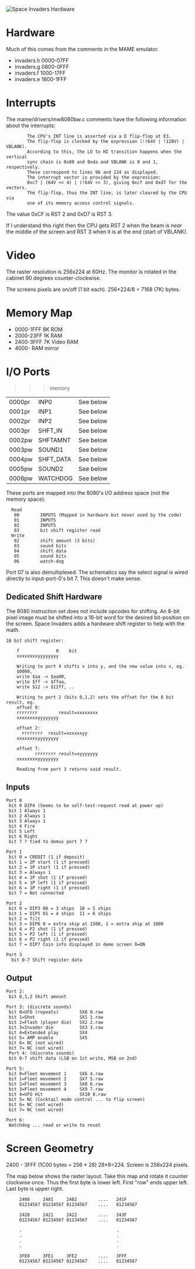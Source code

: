 ![Space Invaders Hardware](SpaceInvaders.jpg)

# Hardware

Much of this comes from the comments in the MAME emulator.
 * invaders.h 0000-07FF
 * invaders.g 0800-0FFF
 * invaders.f 1000-17FF
 * invaders.e 1800-1FFF

# Interrupts 

The mame/drivers/mw8080bw.c comments have the following information about the interrupts:
```
        The CPU's INT line is asserted via a D flip-flop at E3.
        The flip-flop is clocked by the expression (!(64V | !128V) | VBLANK).
        According to this, the LO to HI transition happens when the vertical
        sync chain is 0x80 and 0xda and VBLANK is 0 and 1, respectively.
        These correspond to lines 96 and 224 as displayed.
        The interrupt vector is provided by the expression:
        0xc7 | (64V << 4) | (!64V << 3), giving 0xcf and 0xd7 for the vectors.
        The flip-flop, thus the INT line, is later cleared by the CPU via
        one of its memory access control signals.
```

The value 0xCF is RST 2 and 0xD7 is RST 3.

If I understand this right then the CPU gets RST 2 when the beam is *near* the middle of the screen and RST 3 
when it is at the end (start of VBLANK).

# Video

The raster resolution is 256x224 at 60Hz. The monitor is rotated in the cabinet 90 degrees counter-clockwise.

The screens pixels are on/off (1 bit each). 256*224/8 = 7168 (7K) bytes.

# Memory Map 

 * 0000-1FFF   8K ROM
 * 2000-23FF   1K RAM
 * 2400-3FFF   7K Video RAM
 * 4000-       RAM mirror

# I/O Ports 

>>> memory

| | | |
| --- | --- | --- |
| 0000pr | INP0      | See below |
| 0001pr | INP1      | See below |
| 0002pr | INP2      | See below |
| 0003pr | SHFT_IN   | See below |
| 0002pw | SHFTAMNT  | See below |
| 0003pw | SOUND1    | See below |
| 0004pw | SHFT_DATA | See below |
| 0005pw | SOUND2    | See below |
| 0006pw | WATCHDOG  | See below |

These ports are mapped into the 8080's I/O address space (not the memory space):
```
  Read
   00        INPUTS (Mapped in hardware but never used by the code)
   01        INPUTS
   02        INPUTS
   03        bit shift register read
  Write
   02        shift amount (3 bits)
   03        sound bits
   04        shift data
   05        sound bits
   06        watch-dog  
```

Port 07 is also demultiplexed. The schematics say the select signal is wired directly to input-port-0's bit 7. This 
doesn't make sense. 

## Dedicated Shift Hardware 

The 8080 instruction set does not include opcodes for shifting. An 8-bit pixel image must be shifted into a 16-bit word 
for the desired bit-position on the screen. Space Invaders adds a hardware shift register to help with the math.

```
16 bit shift register:

	f              0	bit
	xxxxxxxxyyyyyyyy
	
	Writing to port 4 shifts x into y, and the new value into x, eg.
	$0000,
	write $aa -> $aa00,
	write $ff -> $ffaa,
	write $12 -> $12ff, ..
	
	Writing to port 2 (bits 0,1,2) sets the offset for the 8 bit result, eg.
	offset 0:
	rrrrrrrr		result=xxxxxxxx
	xxxxxxxxyyyyyyyy
	
	offset 2:
	  rrrrrrrr	result=xxxxxxyy
	xxxxxxxxyyyyyyyy
	
	offset 7:
	       rrrrrrrr	result=xyyyyyyy
	xxxxxxxxyyyyyyyy
	
	Reading from port 3 returns said result.
```

## Inputs

```
Port 0
 bit 0 DIP4 (Seems to be self-test-request read at power up)
 bit 1 Always 1
 bit 2 Always 1
 bit 3 Always 1
 bit 4 Fire
 bit 5 Left
 bit 6 Right
 bit 7 ? tied to demux port 7 ?

Port 1
 bit 0 = CREDIT (1 if deposit)
 bit 1 = 2P start (1 if pressed)
 bit 2 = 1P start (1 if pressed)
 bit 3 = Always 1
 bit 4 = 1P shot (1 if pressed)
 bit 5 = 1P left (1 if pressed)
 bit 6 = 1P right (1 if pressed)
 bit 7 = Not connected

Port 2
 bit 0 = DIP3 00 = 3 ships  10 = 5 ships
 bit 1 = DIP5 01 = 4 ships  11 = 6 ships
 bit 2 = Tilt
 bit 3 = DIP6 0 = extra ship at 1500, 1 = extra ship at 1000
 bit 4 = P2 shot (1 if pressed)
 bit 5 = P2 left (1 if pressed)
 bit 6 = P2 right (1 if pressed)
 bit 7 = DIP7 Coin info displayed in demo screen 0=ON

Port 3
  bit 0-7 Shift register data
```

## Output

```
Port 2:
 bit 0,1,2 Shift amount

Port 3: (discrete sounds)
 bit 0=UFO (repeats)        SX0 0.raw
 bit 1=Shot                 SX1 1.raw
 bit 2=Flash (player die)   SX2 2.raw
 bit 3=Invader die          SX3 3.raw
 bit 4=Extended play        SX4
 bit 5= AMP enable          SX5
 bit 6= NC (not wired)
 bit 7= NC (not wired)
 Port 4: (discrete sounds)
 bit 0-7 shift data (LSB on 1st write, MSB on 2nd)

Port 5:
 bit 0=Fleet movement 1     SX6 4.raw
 bit 1=Fleet movement 2     SX7 5.raw
 bit 2=Fleet movement 3     SX8 6.raw
 bit 3=Fleet movement 4     SX9 7.raw
 bit 4=UFO Hit              SX10 8.raw
 bit 5= NC (Cocktail mode control ... to flip screen)
 bit 6= NC (not wired)
 bit 7= NC (not wired)

Port 6:
 Watchdog ... read or write to reset
```

# Screen Geometry 

2400 - 3FFF (1C00 bytes = 256 * 28) 28*8=224. Screen is 256x224 pixels.

The map below shows the raster layout. Take this map and rotate it counter clockwise once. Thus the first
byte is lower left. First "row" ends upper left. Last byte is upper right.

``` 
     2400     2401     2402        ....   241F
     01234567 01234567 01234567    ....   01234567
 
     2420     2421     2422        ....   243F
     01234567 01234567 01234567    ....   01234567
    
     .                                    .
     .                                    .
     .                                    .
     .                                    .
 
     3FE0     3FE1     3FE2        ....   3FFF
     01234567 01234567 01234567    ....   01234567
```
